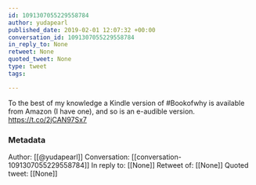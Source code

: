 ```yaml
---
id: 1091307055229558784
author: yudapearl
published_date: 2019-02-01 12:07:32 +00:00
conversation_id: 1091307055229558784
in_reply_to: None
retweet: None
quoted_tweet: None
type: tweet
tags:

---
```


To the best of my knowledge a Kindle version of #Bookofwhy is available from Amazon (I have one), and so is an e-audible version. https://t.co/2jCAN97Sx7

### Metadata

Author: [[@yudapearl]]
Conversation: [[conversation-1091307055229558784]]
In reply to: [[None]]
Retweet of: [[None]]
Quoted tweet: [[None]]
